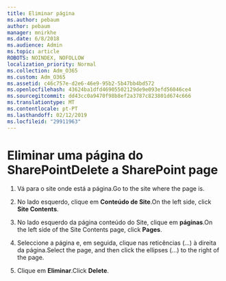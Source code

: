 ```yaml
---
title: Eliminar página
ms.author: pebaum
author: pebaum
manager: mnirkhe
ms.date: 6/8/2018
ms.audience: Admin
ms.topic: article
ROBOTS: NOINDEX, NOFOLLOW
localization_priority: Normal
ms.collection: Adm_O365
ms.custom: Adm_O365
ms.assetid: c46c757e-d2e6-46e9-95b2-5b47bb4bd572
ms.openlocfilehash: 43624ba1dfd46905502129de9e093efd56046ce4
ms.sourcegitcommit: dd43cc0a9470f98b8ef2a3787c823801d674c666
ms.translationtype: MT
ms.contentlocale: pt-PT
ms.lasthandoff: 02/12/2019
ms.locfileid: "29911963"
---
```

# <a name="delete-a-sharepoint-page"></a><span data-ttu-id="23d95-102">Eliminar uma página do SharePoint</span><span class="sxs-lookup"><span data-stu-id="23d95-102">Delete a SharePoint page</span></span>

1. <span data-ttu-id="23d95-103">Vá para o site onde está a página.</span><span class="sxs-lookup"><span data-stu-id="23d95-103">Go to the site where the page is.</span></span>
    
2. <span data-ttu-id="23d95-104">No lado esquerdo, clique em **Conteúdo de Site**.</span><span class="sxs-lookup"><span data-stu-id="23d95-104">On the left side, click **Site Contents**.</span></span>
    
3. <span data-ttu-id="23d95-105">No lado esquerdo da página conteúdo do Site, clique em **páginas**.</span><span class="sxs-lookup"><span data-stu-id="23d95-105">On the left side of the Site Contents page, click **Pages**.</span></span>
    
4. <span data-ttu-id="23d95-106">Seleccione a página e, em seguida, clique nas reticências (...) à direita da página.</span><span class="sxs-lookup"><span data-stu-id="23d95-106">Select the page, and then click the ellipses (...) to the right of the page.</span></span>
    
5. <span data-ttu-id="23d95-107">Clique em **Eliminar**.</span><span class="sxs-lookup"><span data-stu-id="23d95-107">Click **Delete**.</span></span>
    

